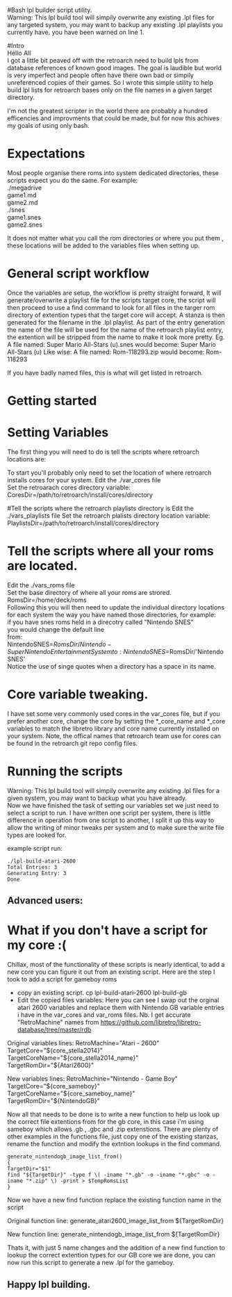 #Bash lpl builder script utility.  
Warning: This lpl build tool will simpily overwrite any existing .lpl files for any targeted system, you may want to backup any existing .lpl playlists you currently have. you have been warned on line 1.
  
#Intro  
Hello All  
I got a little bit peaved off with the retroarch need to build lpls from database references of known good images. The goal is laudible but world is very imperfect and people often have there own bad or simpily unreferenced copies of their games. So I wrote this simple utility to help build lpl lists for retroarch bases only on the file names in a given target directory.  
  
I'm not the greatest scripter in the world there are probably a hundred efficencies and improvments that could be made, but for now this achives my goals of using only bash.
  
# Expectations
Most people organise there roms into system dedicated directories, these scripts expect you do the same. 
For example:  
./megadrive  
  game1.md  
  game2.md  
./snes  
  game1.snes  
  game2.snes  
  
It does not matter what you call the rom directories or where you put them , these locations will be added to the  variables files when setting up.

# General script workflow
Once the variables are setup, the workflow is pretty straight forward, It will generate/overwrite a playlist file for the scripts target core, the script will then proceed to use a find command to look for all files in the targer rom directory of extention types that the target core will accept. A stanza is then generated for the filename in the .lpl playlist. As part of the entry generation the name of the file will be used for the name of the retroarch playlist entry, the extention will be stripped from the name to make it look more pretty. Eg.
A file named: Super Mario All-Stars (u).snes
would become: Super Mario All-Stars (u)
Like wise:
A file named: Rom-118293.zip
would become: Rom-118293

If you have badly named files, this is what will get listed in retroarch.
  
# Getting started  
# Setting Variables  

The first thing you will need to do is tell the scripts where retroarch locations are:  
  
To start you'll probably only need to set the location of where retroarch installs cores for your system.
Edit the ./var_cores file  
Set the retroarach cores directory variable:
  CoresDir=/path/to/retroarch/install/cores/directory  
  
#Tell the scripts where the retroarch playlists directory is
Edit the ./vars_playlists file
Set the retroarch plalists directory location variable:
  PlaylistsDir=/path/to/retroarch/install/cores/directory  
  
# Tell the scripts where all your roms are located.  
Edit the ./vars_roms file  
Set the base directory of where all your roms are strored.   
  RomsDir=/home/deck/roms  
Following this you will then need to update the individual directory locations for each system the way you have named those directories, for example:  
if you have snes roms held in a direcotry called "Nintendo SNES"  
you would change the default line  
from:  
  NintendoSNES=$RomsDir/Nintendo-SuperNintendoEntertainmentSystem  
to:  
  NintendoSNES=$RomsDir/'Nintendo SNES'  
Notice the use of singe quotes when a directory has a space in its name.  
  
# Core variable tweaking.  
I have set some very commonly used cores in the var_cores file, but if you prefer another core, change the core by setting the *_core_name and *_core variables to match the libretro library and core name currently installed on your system. Note, the offical names that retroarch team use for cores can be found in the retroarch git repo config files.  
  
# Running the scripts   
Warning: This lpl build tool will simpily overwrite any existing .lpl files for a given system, you may want to backup what you have already.   
Now we have finished the task of setting our variables set we just need to select a script to run. I have written one script per system, there is little difference in operation from one script to another, I split it up this way to allow the writing of minor tweaks per system and to make sure the write file types are looked for.  
  
example script run:  
```  
./lpl-build-atari-2600  
Total Entries: 3  
Generating Entry: 3  
Done  
```  
    
## Advanced users:
# What if you don't have a script for my core :(
Chillax, most of the functionality of these scripts is nearly identical, to add a new core you can figure it out from an existing script. Here are the step I took to add a script for gameboy roms
- copy an existing script.
cp lpl-build-atari-2600 lpl-build-gb
- Edit the copied files variables:
Here you can see I swap out the orginal atari 2600 variables and replace them with Nintendo GB variable entries i have in the var_cores and var_roms files. 
Nb. I get accurate "RetroMachine" names from https://github.com/libretro/libretro-database/tree/master/rdb

Original variables lines:
RetroMachine="Atari - 2600"
TargetCore="${core_stella2014}"
TargetCoreName="${core_stella2014_name}"
TargetRomDir="${Atari2600}"

New variables lines:
RetroMachine="Nintendo - Game Boy"
TargetCore="${core_sameboy}"
TargetCoreName="${core_sameboy_name}"
TargetRomDir="${NintendoGB}"

Now all that needs to be done is to write a new function to help us look up the correct file extentions from for the gb core, in this case i'm using sameboy which allows .gb , .gbc and .zip extenstions.
There are plenty of other examples in the functions file, just copy one of the existing stanzas, rename the function and modify the extntion lookups in the find command.

```
generate_nintendogb_image_list_from()
{
TargetDir="$1"
find "${TargetDir}" -type f \( -iname "*.gb" -o -iname "*.gbc" -o -iname "*.zip" \) -print > $TempRomsList
}
```

Now we have a new find function replace the existing function name in the script

Original function line:
generate_atari2600_image_list_from ${TargetRomDir}

New function line:
generate_nintendogb_image_list_from ${TargetRomDir}

Thats it, with just 5 name changes and the addition of a new find function to lookup the correct extention types for our GB core we are done, you can now run this script to generate a new .lpl for the gameboy.

## Happy lpl building.
